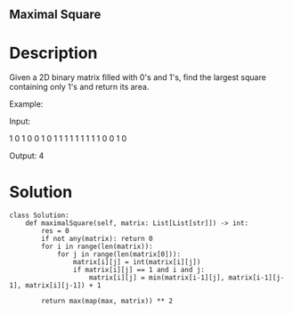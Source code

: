 Maximal Square
---

# Description
Given a 2D binary matrix filled with 0's and 1's, find the largest square containing only 1's and return its area.

Example:

Input: 

1 0 1 0 0
1 0 1 1 1
1 1 1 1 1
1 0 0 1 0

Output: 4

# Solution
```python3
class Solution:
    def maximalSquare(self, matrix: List[List[str]]) -> int:
        res = 0
        if not any(matrix): return 0
        for i in range(len(matrix)):
            for j in range(len(matrix[0])):
                matrix[i][j] = int(matrix[i][j])
                if matrix[i][j] == 1 and i and j:
                    matrix[i][j] = min(matrix[i-1][j], matrix[i-1][j-1], matrix[i][j-1]) + 1
                    
        return max(map(max, matrix)) ** 2
```
